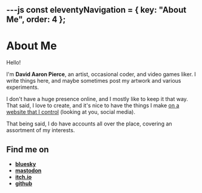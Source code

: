 ---js
const eleventyNavigation = {
	key: "About Me",
	order: 4
};
---
# About Me

Hello!

I'm **David Aaron Pierce**, an artist, occasional coder, and video games liker. I write things here, and maybe sometimes post my artwork and various experiments.

I don't have a huge presence online, and I mostly like to keep it that way. That said, I love to create, and it's nice to have the things I make [on a website that I control](/blog/2023-03-01-new-website) (looking at you, social media).

That being said, I do have accounts all over the place, covering an assortment of my interests.

## Find me on

- **<a rel="me" href="https://bsky.app/profile/davidaaronpierce.com">bluesky</a>**
- **<a rel="me" href="https://mastodon.social/@dapierce">mastodon</a>**
- **[itch.io](https://dapierce.itch.io)**
- **[github](https://github.com/dapierce)**